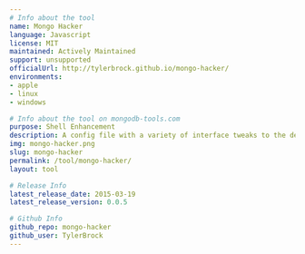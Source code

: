 ```yaml
---
# Info about the tool
name: Mongo Hacker
language: Javascript
license: MIT
maintained: Actively Maintained
support: unsupported
officialUrl: http://tylerbrock.github.io/mongo-hacker/
environments:
- apple
- linux
- windows

# Info about the tool on mongodb-tools.com
purpose: Shell Enhancement
description: A config file with a variety of interface tweaks to the default shell.
img: mongo-hacker.png
slug: mongo-hacker
permalink: /tool/mongo-hacker/
layout: tool

# Release Info
latest_release_date: 2015-03-19
latest_release_version: 0.0.5

# Github Info
github_repo: mongo-hacker
github_user: TylerBrock
---
```


